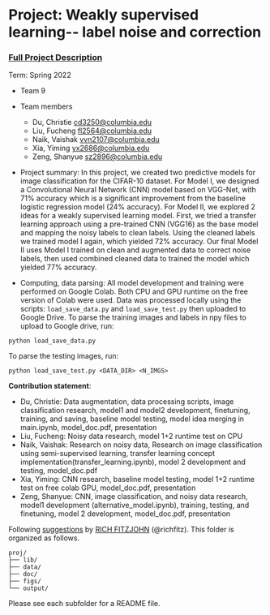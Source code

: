 # Project: Weakly supervised learning-- label noise and correction


### [Full Project Description](doc/project3_desc.md)

Term: Spring 2022

+ Team 9
+ Team members
	+ Du, Christie cd3250@columbia.edu
	+ Liu, Fucheng fl2564@columbia.edu
	+ Naik, Vaishak vvn2107@columbia.edu
	+ Xia, Yiming yx2686@columbia.edu
	+ Zeng, Shanyue sz2896@columbia.edu

+ Project summary:
In this project, we created two predictive models for image classification for the CIFAR-10 dataset. For Model I, we designed a Convolutional Neural Network (CNN) model based on VGG-Net, with 71% accuracy which is a significant improvement from the baseline logistic regression model (24% accuracy). For Model II, we explored 2 ideas for a weakly supervised learning model. First,  we tried a transfer learning approach using a pre-trained CNN (VGG16) as the base model and mapping the noisy labels to clean labels. Using the cleaned labels we trained model I again, which yielded 72% accuracy. Our final Model II uses Model I trained on clean and augmented data to correct noise labels, then used combined cleaned data to trained the model which yielded 77% accuracy.

+ Computing, data parsing: All model development and training were performed on Google Colab. Both CPU and GPU runtime on the free version of Colab were used. Data was processed locally using the scripts: `load_save_data.py` and `load_save_test.py` then uploaded to Google Drive. To parse the training images and labels in npy files to upload to Google drive, run:

```
python load_save_data.py
``` 
To parse the testing images, run:
```
python load_save_test.py <DATA_DIR> <N_IMGS>
```

**Contribution statement**:
+ Du, Christie: Data augmentation, data processing scripts, image classification research, model1 and model2 development, finetuning, training, and saving, baseline model testing, model idea merging in main.ipynb, model_doc.pdf, presentation
+ Liu, Fucheng: Noisy data research, model 1+2 runtime test on CPU
+ Naik, Vaishak: Research on noisy data, Research on image classification using semi-supervised learning, transfer learning concept implementation(transfer_learning.ipynb), model 2 development and testing, model_doc.pdf
+ Xia, Yiming: CNN research, baseline model testing, model 1+2 runtime test on free colab GPU, model_doc.pdf, presentation
+ Zeng, Shanyue: CNN, image classification, and noisy data research, model1 development (alternative_model.ipynb), training, testing, and finetuning, model 2 development, model_doc.pdf, presentation

Following [suggestions](http://nicercode.github.io/blog/2013-04-05-projects/) by [RICH FITZJOHN](http://nicercode.github.io/about/#Team) (@richfitz). This folder is organized as follows.

```
proj/
├── lib/
├── data/
├── doc/
├── figs/
└── output/
```

Please see each subfolder for a README file.

